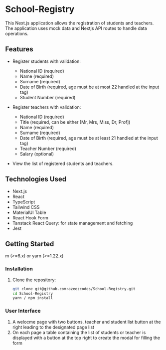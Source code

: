 
# School-Registry

This Next.js application allows the registration of students and teachers. The application uses mock data and Nextjs API routes to handle data operations.

## Features

- Register students with validation:
  - National ID (required)
  - Name (required)
  - Surname (required)
  - Date of Birth (required, age must be at most 22 handled at the input tag)
  - Student Number (required)

- Register teachers with validation:
  - National ID (required)
  - Title (required, can be either [Mr, Mrs, Miss, Dr, Prof])
  - Name (required)
  - Surname (required)
  - Date of Birth (required, age must be at least 21 handled at the input tag)
  - Teacher Number (required)
  - Salary (optional)

- View the list of registered students and teachers.

## Technologies Used

- Next.js
- React
- TypeScript
- Tailwind CSS
- MaterialUI Table
- React Hook Form
- Tanstack React Query: for state management and fetching
- Jest

## Getting Started

m (>=6.x) or yarn (>=1.22.x)

### Installation

1. Clone the repository:

   ```bash
   git clone git@github.com:azeezcodes/School-Registry.git
   cd School-Registry
   yarn / npm install

### User Interface

1. A welocme page with two buttons, teacher and student list button at the right leading to the designated page list
2. On each page a table containing the list of students or teacher is displayed with a button at the top right to create the modal for filling the form


